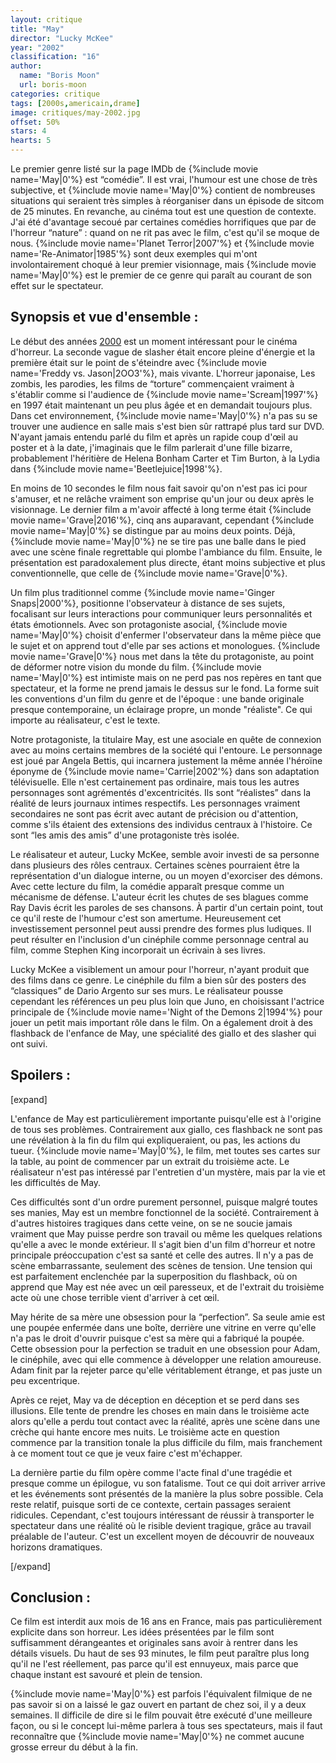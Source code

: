 ```yaml
---
layout: critique
title: "May"
director: "Lucky McKee"
year: "2002"
classification: "16"
author:
  name: "Boris Moon"
  url: boris-moon
categories: critique
tags: [2000s,americain,drame]
image: critiques/may-2002.jpg
offset: 50%
stars: 4
hearts: 5
---
```


Le premier genre listé sur la page IMDb de {%include movie name='May|0'%} est “comédie”. Il est vrai, l'humour est une chose de très subjective, et {%include movie name='May|0'%} contient de nombreuses situations qui seraient très simples à réorganiser dans un épisode de sitcom de 25 minutes. En revanche, au cinéma tout est une question de contexte. J'ai été d'avantage secoué par certaines comédies horrifiques que par de l'horreur “nature” : quand on ne rit pas avec le film, c'est qu'il se moque de nous. {%include movie name='Planet Terror|2007'%} et {%include movie name='Re-Animator|1985'%} sont deux exemples qui m'ont involontairement choqué à leur premier visionnage, mais {%include movie name='May|0'%} est le premier de ce genre qui paraît au courant de son effet sur le spectateur.

## Synopsis et vue d'ensemble :

Le début des années [2000](2000s) est un moment intéressant pour le cinéma d'horreur. La seconde vague de slasher était encore pleine d'énergie et la première était sur le point de s'éteindre avec {%include movie name='Freddy vs. Jason|2OO3'%}, mais vivante. L'horreur japonaise, Les zombis, les parodies, les films de “torture” commençaient vraiment à s'établir comme si l'audience de {%include movie name='Scream|1997'%} en 1997 était maintenant un peu plus âgée et en demandait toujours plus. Dans cet environnement, {%include movie name='May|0'%} n'a pas su se trouver une audience en salle mais s'est bien sûr rattrapé plus tard sur DVD. N'ayant jamais entendu parlé du film et après un rapide coup d'œil au poster et à la date, j'imaginais que le film parlerait d'une fille bizarre, probablement l'héritière de Helena Bonham Carter et Tim Burton, à la Lydia dans {%include movie name='Beetlejuice|1998'%}.

En moins de 10 secondes le film nous fait savoir qu'on n'est pas ici pour s'amuser, et ne relâche vraiment son emprise qu'un jour ou deux après le visionnage. Le dernier film a m'avoir affecté à long terme était {%include movie name='Grave|2016'%}, cinq ans auparavant, cependant {%include movie name='May|0'%} se distingue par au moins deux points. Déjà, {%include movie name='May|0'%} ne se tire pas une balle dans le pied avec une scène finale regrettable qui plombe l'ambiance du film. Ensuite, le présentation est paradoxalement plus directe, étant moins subjective et plus conventionnelle, que celle de {%include movie name='Grave|0'%}.

Un film plus traditionnel comme {%include movie name='Ginger Snaps|2000'%}, positionne l'observateur à distance de ses sujets, focalisant sur leurs interactions pour communiquer leurs personnalités et états émotionnels. Avec son protagoniste asocial, {%include movie name='May|0'%} choisit d'enfermer l'observateur dans la même pièce que le sujet et on apprend tout d'elle par ses actions et monologues. {%include movie name='Grave|0'%} nous met dans la tête du protagoniste, au point de déformer notre vision du monde du film. {%include movie name='May|0'%} est intimiste mais on ne perd pas nos repères en tant que spectateur, et la forme ne prend jamais le dessus sur le fond. La forme suit les conventions d'un film du genre et de l'époque : une bande originale presque contemporaine, un éclairage propre, un monde "réaliste". Ce qui importe au réalisateur, c'est le texte.

Notre protagoniste, la titulaire May, est une asociale en quête de connexion avec au moins certains membres de la société qui l'entoure. Le personnage est joué par Angela Bettis, qui incarnera justement la même année l'héroïne éponyme de {%include movie name='Carrie|2002'%} dans son adaptation télévisuelle. Elle n'est certainement pas ordinaire, mais tous les autres personnages sont agrémentés d'excentricités. Ils sont “réalistes” dans la réalité de leurs journaux intimes respectifs. Les personnages vraiment secondaires ne sont pas écrit avec autant de précision ou d'attention, comme s'ils étaient des extensions des individus centraux à l'histoire. Ce sont “les amis des amis” d'une protagoniste très isolée.

Le réalisateur et auteur, Lucky McKee, semble avoir investi de sa personne dans plusieurs des rôles centraux. Certaines scènes pourraient être la représentation d'un dialogue interne, ou un moyen d'exorciser des démons. Avec cette lecture du film, la comédie apparaît presque comme un mécanisme de défense. L'auteur écrit les chutes de ses blagues comme Ray Davis écrit les paroles de ses chansons. À partir d'un certain point, tout ce qu'il reste de l'humour c'est son amertume. Heureusement cet investissement personnel peut aussi prendre des formes plus ludiques. Il peut résulter en l'inclusion d'un cinéphile comme personnage central au film, comme Stephen King incorporait un écrivain à ses livres.

Lucky McKee a visiblement un amour pour l'horreur, n'ayant produit que des films dans ce genre. Le cinéphile du film a bien sûr des posters des “classiques” de Dario Argento sur ses murs. Le réalisateur pousse cependant les références un peu plus loin que Juno, en choisissant l'actrice principale de {%include movie name='Night of the Demons 2|1994'%} pour jouer un petit mais important rôle dans le film. On a également droit à des flashback de l'enfance de May, une spécialité des giallo et des slasher qui ont suivi.

## Spoilers :

[expand]

L'enfance de May est particulièrement importante puisqu'elle est à l'origine de tous ses problèmes. Contrairement aux giallo, ces flashback ne sont pas une révélation à la fin du film qui expliqueraient, ou pas, les actions du tueur. {%include movie name='May|0'%}, le film, met toutes ses cartes sur la table, au point de commencer par un extrait du troisième acte. Le réalisateur n'est pas intéressé par l'entretien d'un mystère, mais par la vie et les difficultés de May.

Ces difficultés sont d'un ordre purement personnel, puisque malgré toutes ses manies, May est un membre fonctionnel de la société. Contrairement à d'autres histoires tragiques dans cette veine, on se ne soucie jamais vraiment que May puisse perdre son travail ou même les quelques relations qu'elle a avec le monde extérieur. Il s'agit bien d'un film d'horreur et notre principale préoccupation c'est sa santé et celle des autres. Il n'y a pas de scène embarrassante, seulement des scènes de tension. Une tension qui est parfaitement enclenchée par la superposition du flashback, où on apprend que May est née avec un œil paresseux, et de l'extrait du troisième acte où une chose terrible vient d'arriver à cet œil.

May hérite de sa mère une obsession pour la “perfection”. Sa seule amie est une poupée enfermée dans une boîte, derrière une vitrine en verre qu'elle n'a pas le droit d'ouvrir puisque c'est sa mère qui a fabriqué la poupée. Cette obsession pour la perfection se traduit en une obsession pour Adam, le cinéphile, avec qui elle commence à développer une relation amoureuse. Adam finit par la rejeter parce qu'elle véritablement étrange, et pas juste un peu excentrique.

Après ce rejet, May va de déception en déception et se perd dans ses illusions. Elle tente de prendre les choses en main dans le troisième acte alors qu'elle a perdu tout contact avec la réalité, après une scène dans une crèche qui hante encore mes nuits. Le troisième acte en question commence par la transition tonale la plus difficile du film, mais franchement à ce moment tout ce que je veux faire c'est m'échapper.

La dernière partie du film opère comme l'acte final d'une tragédie et presque comme un épilogue, vu son fatalisme. Tout ce qui doit arriver arrive et les événements sont présentés de la manière la plus sobre possible. Cela reste relatif, puisque sorti de ce contexte, certain passages seraient ridicules. Cependant, c'est toujours intéressant de réussir à transporter le spectateur dans une réalité où le risible devient tragique, grâce au travail préalable de l'auteur. C'est un excellent moyen de découvrir de nouveaux horizons dramatiques.

[/expand]

## Conclusion :

Ce film est interdit aux mois de 16 ans en France, mais pas particulièrement explicite dans son horreur. Les idées présentées par le film sont suffisamment dérangeantes et originales sans avoir à rentrer dans les détails visuels. Du haut de ses 93 minutes, le film peut paraître plus long qu'il ne l'est réellement, pas parce qu'il est ennuyeux, mais parce que chaque instant est savouré et plein de tension.

{%include movie name='May|0'%} est parfois l'équivalent filmique de ne pas savoir si on a laissé le gaz ouvert en partant de chez soi, il y a deux semaines. Il difficile de dire si le film pouvait être exécuté d'une meilleure façon, ou si le concept lui-même parlera à tous ses spectateurs, mais il faut reconnaître que {%include movie name='May|0'%} ne commet aucune grosse erreur du début à la fin.
